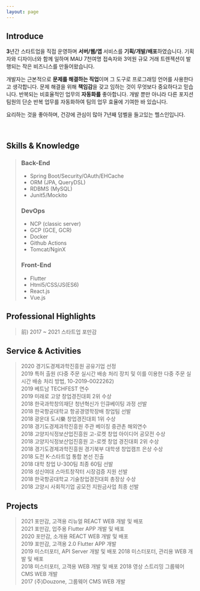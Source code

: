 ```yaml
---
layout: page
---
```

<script src="public/js/jquery-1.11.1.min.js"></script>
<script src="public/js/tagcloud.jquery.min.js"></script>
<style>
	#tagcloud {
    display: none;
		resize: none;
		border: none;
		outline: none;
		text-decoration: none;
		padding: auto;
		margin: auto;
		list-style-type: none;
	}
</style>
<script type="text/javascript">
  function isMobile(){
    var UserAgent = navigator.userAgent;
    if (UserAgent.match(/iPhone|iPod|Android|Windows CE|BlackBerry|Symbian|Windows Phone|webOS|Opera Mini|Opera Mobi|POLARIS|IEMobile|lgtelecom|nokia|SonyEricsson/i) != null           || UserAgent.match(/LG|SAMSUNG|Samsung/) != null) {
      return true;
    } else {
      return false;
    }
  }
</script>
<script type="text/javascript">
    var settings = {
    //height of sphere container
    height: 350,
    //width of sphere container
    width: 350,
    //radius of sphere
    radius: 100,
    //rotation speed
    speed: 0.5,
    //sphere rotations slower
    slower: 0.1,
    //delay between update position
    timer: 5,
    //dependence of a font size on axis Z
    fontMultiplier: 25,
    //tag css stylies on mouse over
    hoverStyle: {
        border: 'bold',
        color: '#0b2e6f'
    },
    //tag css stylies on mouse out
    mouseOutStyle: {
        border: '',
        color: ''
    }
    };
    $(document).ready(function(){
        if(isMobile()) {
            $('#tagcloud').hide();
        } else {
            $('#tagcloud').show();
            $('#tagcloud').tagoSphere(settings);
        }
    });
</script>

<div id="tagcloud">
	<ul>
	{% for tag in site.tags %}
		<li><a href="/tags/#{{ tag | first | slugize }}">{{ tag | first }}</a></li>
	{% endfor %}
	</ul>
</div>
<!--
<br><br>
<div style="overflow: hidden">
  <img src="/images/guam.png" style="width:100%; height:100%;">
<div>
<br><br>
-->

## Introduce
**3**년간 스타트업을 직접 운영하며 **서버/웹/앱** 서비스를 **기획/개발/배포**하였습니다. 기획자와 디자이너와 함께 일하며 MAU 7천여명 접속자와 3억원 규모 거래 트렌젝션이 발행되는 작은  비즈니스를 만들어왔습니다.

<div class="br"></div>

개발자는 근본적으로 **문제를 해결하는 직업**이며 그 도구로 프로그래밍 언어를 사용한다고 생각합니다. 문제 해결을 위해 **책임감**을 갖고 임하는 것이 무엇보다 중요하다고 믿습니다. 
반복되는 비효율적인 업무의 **자동화를** 좋아합니다. 개발 뿐만 아니라 다른 포지션 팀원의 단순 반복 업무를 자동화하여 팀의 업무 효율에 기여한 바 있습니다. 

<div class="br"></div>

요리하는 것을 좋아하며, 건강에 관심이 많아 7년째 덤벨을 들고있는 헬스인입니다.

<br/>

## Skills & Knowledge

> ### Back-End
> - Spring Boot/Security/OAuth/EHCache
> - ORM (JPA, QueryDSL)
> - RDBMS (MySQL)
> - Junit5/Mockito
> 
> ### DevOps
> 
> - NCP (classic server)
> - GCP (GCE, GCR)
> - Docker
> - Github Actions
> - Tomcat/NginX
> 
> ### Front-End
> 
> - Flutter
> - Html5/CSS/JS(ES6)
> - React.js 
> - Vue.js

## Professional Highlights
> 前) 2017 ~ 2021 스타트업 포만감
  
## Service & Activities
> 2020 경기도경제과학진흥원 공유기업 선정  
> 2019 특허 출원 (다중 주문 실시간 배송 처리 장치 및 이를 이용한 다중 주문 실시간 배송 처리 방법, 10-2019-0022262)  
> 2019 베트남 TECHFEST 연수  
> 2019 미래로 고양 창업경진대회 2위 수상  
> 2018 한국과학창의재단 청년혁신가 인큐베이팅 과정 선발  
> 2018 한국항공대학교 항공경영학장배 창업팀 선발  
> 2018 광운대 도시樂 창업경진대회 1위 수상  
> 2018 경기도경제과학진흥원 주관 베이징 중관촌 해외연수  
> 2018 고양지식정보산업진흥원 고-로켓 창업 아이디어 공모전 수상  
> 2018 고양지식정보산업진흥원 고-로켓 창업 경진대회 2위 수상  
> 2018 경기도경제과학진흥원 경기북부 대학생 창업캠프 은상 수상  
> 2018 도전 K-스타트업 통합 본선 진출  
> 2018 대학 창업 U-300팀 최종 60팀 선발  
> 2018 성신여대 스마트창작터 시장검증 지원 선발  
> 2018 한국항공대학교 기술창업경진대회 총장상 수상  
> 2018 고양시 사회적기업 공모전 지원금사업 최종 선발  
  
## Projects
> 2021 포만감, 고객용 리뉴얼 REACT WEB 개발 및 배포  
> 2021 포만감, 업주용 Flutter APP 개발 및 배포  
> 2020 포만감, 소개용 REACT WEB 개발 및 배포  
> 2019 포만감, 고객용 2.0 Flutter APP 개발  
> 2019 미스터포터, API Server 개발 및 배포
> 2018 미스터포터, 관리용 WEB 개발 및 배포  
> 2018 미스터포터, 고객용 WEB 개발 및 배포
> 2018 영상 스트리밍 그룹웨어 CMS WEB 개발  
> 2017 (주)Douzone, 그룹웨어 CMS WEB 개발  
